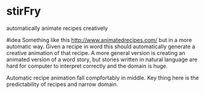# stirFry
automatically animate recipes creatively

#idea
Something like this http://www.animatedrecipes.com/
but in a more automatic way. Given a recipe in word this should automatically generate a creative animation of that recipe. A more general version is creating an animated version of a word story, but stories written in natural language are hard for computer to interpret correctly and the domain is huge.

Automatic recipe animation fall compfortably in middle. Key thing here is the predictability of recipes and narrow domain. 
